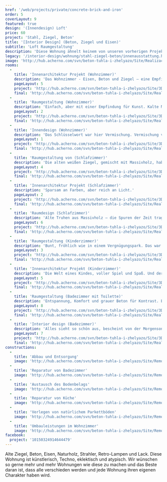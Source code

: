 ```yaml
---
href: '/web/projects/private/concrete-brick-and-iron'
order: 5
coverLayout: 9
featured: true
design: '(Innendesign) Loft'
price: 60
project: 'Stahl, Ziegel, Beton'
title: '[Interior Design] (Beton, Ziegel und Eisen)'
subtitle: 'Loft Raumgestaltung'
description: 'Diese Wohnung ähnelt keinem von unseren vorherigen Projekten. Unsere Kunden wünschten sich eine unkonventionelle und extravagante Einrichtung für ihr neues Zuhause und wir schufen ein Märchen aus dekorativen Ziegeln und Eisen.'
legacy: '/interior-design/wohnung/stahl-ziegel-beton/innenausstattung.html'
image: 'http://hub.acherno.com/svn/beton-tuhla-i-zhelyazo/Site/Realizacia/02_2.jpg'
rooms:
  -
    title: 'Innenarchitektur Projekt (Wohnzimmer)'
    description: 'Das Wohnzimmer - Eisen, Beton und Ziegel – eine Empfindung von alter Fabrik, umgewandelt in eine Wohnung. Grob und gleichzeitig ein Gefühl von Freiheit tragend.'
    pageLayout: 5
    project: 'http://hub.acherno.com/svn/beton-tuhla-i-zhelyazo/Site/3D/01-h_f.jpg'
    final: 'http://hub.acherno.com/svn/beton-tuhla-i-zhelyazo/Site/Realizacia/01_10.jpg'
  -
    title: 'Raumgestaltung (Wohnzimmer)'
    description: 'Einfach, aber mit einer Empfindung für Kunst. Kalte Materialien, umgewandelt in einen weichen Hintergrund für grelle Farben.'
    pageLayout: 2
    project: 'http://hub.acherno.com/svn/beton-tuhla-i-zhelyazo/Site/3D/02-h_f.jpg'
    final: 'http://hub.acherno.com/svn/beton-tuhla-i-zhelyazo/Site/Realizacia/02_2.jpg'
  -
    title: 'Innendesign (Wohnzimmer)'
    description: 'Das Schlüsselwort war hier Vermischung. Vermischung von Stilen, Vermischung von Materialien, Vermischung von Farben, Vermischung von Empfindungen.'
    pageLayout: 1
    project: 'http://hub.acherno.com/svn/beton-tuhla-i-zhelyazo/Site/3D/03-h_f.jpg'
    final: 'http://hub.acherno.com/svn/beton-tuhla-i-zhelyazo/Site/Realizacia/03_7.jpg'
  -
    title: 'Raumgestaltung von (Schlafzimmer)'
    description: 'Die alten weißen Ziegel, gemischt mit Massivholz, haben sich hinter dem großen Bett im Schlafzimmer bequem gemacht.'
    pageLayout: 4
    project: 'http://hub.acherno.com/svn/beton-tuhla-i-zhelyazo/Site/3D/04-s_f.jpg'
    final: 'http://hub.acherno.com/svn/beton-tuhla-i-zhelyazo/Site/Realizacia/04_12.jpg'
  -
    title: 'Innenarchitektur Projekt (Schlafzimmer)'
    description: 'Sparsam an Farben, aber reich an Licht.'
    pageLayout: 2
    project: 'http://hub.acherno.com/svn/beton-tuhla-i-zhelyazo/Site/3D/05-s_f.jpg'
    final: 'http://hub.acherno.com/svn/beton-tuhla-i-zhelyazo/Site/Realizacia/05_16.jpg'
  -
    title: 'Raumdesign (Schlafzimmer)'
    description: 'Alte Truhen aus Massivholz – die Spuren der Zeit tragend.'
    pageLayout: 6
    project: 'http://hub.acherno.com/svn/beton-tuhla-i-zhelyazo/Site/3D/06-s_f.jpg'
    final: 'http://hub.acherno.com/svn/beton-tuhla-i-zhelyazo/Site/Realizacia/06_14.jpg'
  -
    title: 'Raumgestaltung (Kinderzimmer)'
    description: 'Bunt, fröhlich wie in einem Vergnügungspark. Das war die Idee. Lustig und bunt zu sein, unterschiedlich von der ganzen grauen Welt in der Wohnung'
    pageLayout: 3
    project: 'http://hub.acherno.com/svn/beton-tuhla-i-zhelyazo/Site/3D/07-d_f.jpg'
    final: 'http://hub.acherno.com/svn/beton-tuhla-i-zhelyazo/Site/Realizacia/07_22.jpg'
  -
    title: 'Innenarchitektur Projekt (Kinderzimmer)'
    description: 'Die Welt eines Kindes, voller Spiel und Spaß. Und der kleine Herr mag es sehr und wenn jemand ihm sympathisch ist, dann lädt er ihn in diese bunte Welt zu spielen ein.'
    pageLayout: 5
    project: 'http://hub.acherno.com/svn/beton-tuhla-i-zhelyazo/Site/3D/08-d_f.jpg'
    final: 'http://hub.acherno.com/svn/beton-tuhla-i-zhelyazo/Site/Realizacia/08_23.jpg'
  -
    title: 'Raumgestaltung (Badezimmer mit Toilette)'
    description: 'Entspannung, Komfort und grauer Beton für Kontrast. Badewanne zum Entspannen nach einem langen Tag oder eine schnelle Dusche früh morgens - für beides ist es gesorgt. Es ist uns gelungen natürliches Licht ins Badezimmer hineinzubringen.'
    pageLayout: 8
    project: 'http://hub.acherno.com/svn/beton-tuhla-i-zhelyazo/Site/3D/09-b_f.jpg'
    final: 'http://hub.acherno.com/svn/beton-tuhla-i-zhelyazo/Site/Realizacia/09_19.jpg'
  -
    title: 'Interior design (Badezimmer)'
    description: 'Alles sieht so schön aus, bescheint von der Morgensonne. Oder wenn Du Dich in der Badewanne entspannst, kannst Du einen Blick auf den grünen Kronen der Bäume auf der anderen Straßenseite werfen.'
    pageLayout: 7
    project: 'http://hub.acherno.com/svn/beton-tuhla-i-zhelyazo/Site/3D/10-b_f.jpg'
    final: 'http://hub.acherno.com/svn/beton-tuhla-i-zhelyazo/Site/Realizacia/10_20.jpg'
constructions:
  - 
    title: 'Abbau und Entsorgung'
    image: 'http://hub.acherno.com/svn/beton-tuhla-i-zhelyazo/Site/Remonti/IMG_0493.JPG'
  - 
    title: 'Reparatur von Badezimmer'
    image: 'http://hub.acherno.com/svn/beton-tuhla-i-zhelyazo/Site/Remonti/IMG_4871.JPG'
  - 
    title: 'Austausch des Bodenbelags'
    image: 'http://hub.acherno.com/svn/beton-tuhla-i-zhelyazo/Site/Remonti/IMG_4870.JPG'
  - 
    title: 'Reparatur von Küche'
    image: 'http://hub.acherno.com/svn/beton-tuhla-i-zhelyazo/Site/Remonti/IMG_4875.JPG'
  - 
    title: 'Verlegen von natürlichem Parkettböden'
    image: 'http://hub.acherno.com/svn/beton-tuhla-i-zhelyazo/Site/Remonti/IMG_4888.JPG'
  - 
    title: 'Umbauleistungen im Wohnzimmer'
    image: 'http://hub.acherno.com/svn/beton-tuhla-i-zhelyazo/Site/Remonti/IMG_4876.JPG'
facebook:
  project: '10150324914644479'
---
```

Alte Ziegel, Beton, Eisen, Naturholz, Strahler, Retro-Lampen und Lack. Diese Wohnung ist künstlerisch, Techno, eklektisch und atypisch. Wir wünschen so gerne mehr und mehr Wohnungen wie diese zu machen und das Beste daran ist, dass alle verschieden werden und jede Wohnung ihren eigenen Charakter haben wird.